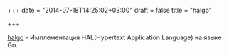 +++
date = "2014-07-18T14:25:02+03:00"
draft = false
title = "halgo"

+++

<p><a href="https://github.com/jagregory/halgo">halgo</a>&nbsp;- Имплементация HAL(Hypertext Application Language) на языке Go.</p>


